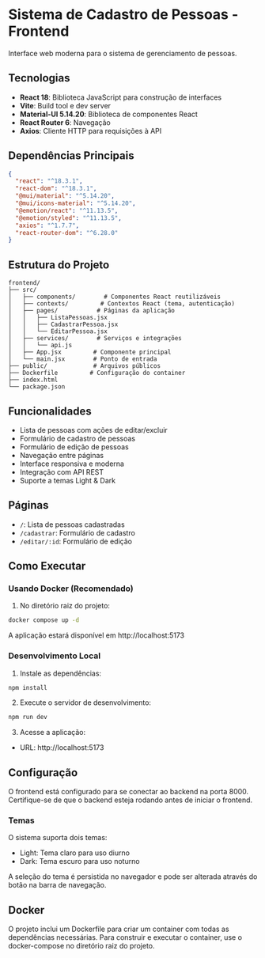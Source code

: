 # Sistema de Cadastro de Pessoas - Frontend

Interface web moderna para o sistema de gerenciamento de pessoas.

## Tecnologias

- **React 18**: Biblioteca JavaScript para construção de interfaces
- **Vite**: Build tool e dev server
- **Material-UI 5.14.20**: Biblioteca de componentes React
- **React Router 6**: Navegação
- **Axios**: Cliente HTTP para requisições à API

## Dependências Principais

```json
{
  "react": "^18.3.1",
  "react-dom": "^18.3.1",
  "@mui/material": "^5.14.20",
  "@mui/icons-material": "^5.14.20",
  "@emotion/react": "^11.13.5",
  "@emotion/styled": "^11.13.5",
  "axios": "^1.7.7",
  "react-router-dom": "^6.28.0"
}
```

## Estrutura do Projeto

```
frontend/
├── src/
│   ├── components/        # Componentes React reutilizáveis
│   ├── contexts/         # Contextos React (tema, autenticação)
│   ├── pages/           # Páginas da aplicação
│   │   ├── ListaPessoas.jsx
│   │   ├── CadastrarPessoa.jsx
│   │   └── EditarPessoa.jsx
│   ├── services/        # Serviços e integrações
│   │   └── api.js
│   ├── App.jsx         # Componente principal
│   └── main.jsx        # Ponto de entrada
├── public/             # Arquivos públicos
├── Dockerfile         # Configuração do container
├── index.html
└── package.json
```

## Funcionalidades

- Lista de pessoas com ações de editar/excluir
- Formulário de cadastro de pessoas
- Formulário de edição de pessoas
- Navegação entre páginas
- Interface responsiva e moderna
- Integração com API REST
- Suporte a temas Light & Dark

## Páginas

- `/`: Lista de pessoas cadastradas
- `/cadastrar`: Formulário de cadastro
- `/editar/:id`: Formulário de edição

## Como Executar

### Usando Docker (Recomendado)

1. No diretório raiz do projeto:
```bash
docker compose up -d
```

A aplicação estará disponível em http://localhost:5173

### Desenvolvimento Local

1. Instale as dependências:
```bash
npm install
```

2. Execute o servidor de desenvolvimento:
```bash
npm run dev
```

3. Acesse a aplicação:
- URL: http://localhost:5173

## Configuração

O frontend está configurado para se conectar ao backend na porta 8000. 
Certifique-se de que o backend esteja rodando antes de iniciar o frontend.

### Temas

O sistema suporta dois temas:
- Light: Tema claro para uso diurno
- Dark: Tema escuro para uso noturno

A seleção do tema é persistida no navegador e pode ser alterada através do botão na barra de navegação.

## Docker

O projeto inclui um Dockerfile para criar um container com todas as dependências necessárias.
Para construir e executar o container, use o docker-compose no diretório raiz do projeto.
